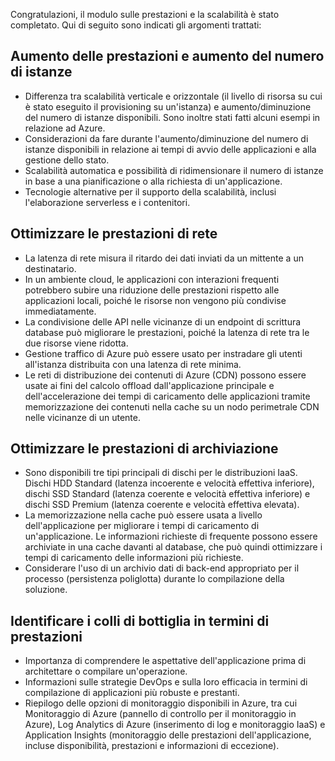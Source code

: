 Congratulazioni, il modulo sulle prestazioni e la scalabilità è stato completato. Qui di seguito sono indicati gli argomenti trattati:

## <a name="scaling-up-and-scaling-out"></a>Aumento delle prestazioni e aumento del numero di istanze

- Differenza tra scalabilità verticale e orizzontale (il livello di risorsa su cui è stato eseguito il provisioning su un'istanza) e aumento/diminuzione del numero di istanze disponibili. Sono inoltre stati fatti alcuni esempi in relazione ad Azure.
- Considerazioni da fare durante l'aumento/diminuzione del numero di istanze disponibili in relazione ai tempi di avvio delle applicazioni e alla gestione dello stato.
- Scalabilità automatica e possibilità di ridimensionare il numero di istanze in base a una pianificazione o alla richiesta di un'applicazione.
- Tecnologie alternative per il supporto della scalabilità, inclusi l'elaborazione serverless e i contenitori.

## <a name="optimize-network-performance"></a>Ottimizzare le prestazioni di rete

- La latenza di rete misura il ritardo dei dati inviati da un mittente a un destinatario.
- In un ambiente cloud, le applicazioni con interazioni frequenti potrebbero subire una riduzione delle prestazioni rispetto alle applicazioni locali, poiché le risorse non vengono più condivise immediatamente.
- La condivisione delle API nelle vicinanze di un endpoint di scrittura database può migliorare le prestazioni, poiché la latenza di rete tra le due risorse viene ridotta.
- Gestione traffico di Azure può essere usato per instradare gli utenti all'istanza distribuita con una latenza di rete minima.
- Le reti di distribuzione dei contenuti di Azure (CDN) possono essere usate ai fini del calcolo offload dall'applicazione principale e dell'accelerazione dei tempi di caricamento delle applicazioni tramite memorizzazione dei contenuti nella cache su un nodo perimetrale CDN nelle vicinanze di un utente.

## <a name="optimize-storage-performance"></a>Ottimizzare le prestazioni di archiviazione

- Sono disponibili tre tipi principali di dischi per le distribuzioni IaaS. Dischi HDD Standard (latenza incoerente e velocità effettiva inferiore), dischi SSD Standard (latenza coerente e velocità effettiva inferiore) e dischi SSD Premium (latenza coerente e velocità effettiva elevata).
- La memorizzazione nella cache può essere usata a livello dell'applicazione per migliorare i tempi di caricamento di un'applicazione. Le informazioni richieste di frequente possono essere archiviate in una cache davanti al database, che può quindi ottimizzare i tempi di caricamento delle informazioni più richieste.
- Considerare l'uso di un archivio dati di back-end appropriato per il processo (persistenza poliglotta) durante lo compilazione della soluzione.

## <a name="identify-performance-bottlenecks"></a>Identificare i colli di bottiglia in termini di prestazioni

- Importanza di comprendere le aspettative dell'applicazione prima di architettare o compilare un'operazione.
- Informazioni sulle strategie DevOps e sulla loro efficacia in termini di compilazione di applicazioni più robuste e prestanti.
- Riepilogo delle opzioni di monitoraggio disponibili in Azure, tra cui Monitoraggio di Azure (pannello di controllo per il monitoraggio in Azure), Log Analytics di Azure (inserimento di log e monitoraggio IaaS) e Application Insights (monitoraggio delle prestazioni dell'applicazione, incluse disponibilità, prestazioni e informazioni di eccezione).

